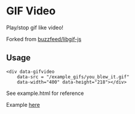 # GIF Video

Play/stop gif like video!

Forked from [buzzfeed/libgif-js](https://github.com/buzzfeed/libgif-js)

## Usage

```
<div data-gifvideo
	data-src = "/example_gifs/you_blew_it.gif" 
	data-width="400" data-height="218"></div>

```

See example.html for reference

Example [here](http://jasteralan.github.io/play-gif-like-video/)

